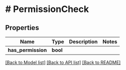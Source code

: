 # # PermissionCheck

## Properties

Name | Type | Description | Notes
------------ | ------------- | ------------- | -------------
**has_permission** | **bool** |  |

[[Back to Model list]](../../README.md#models) [[Back to API list]](../../README.md#endpoints) [[Back to README]](../../README.md)
